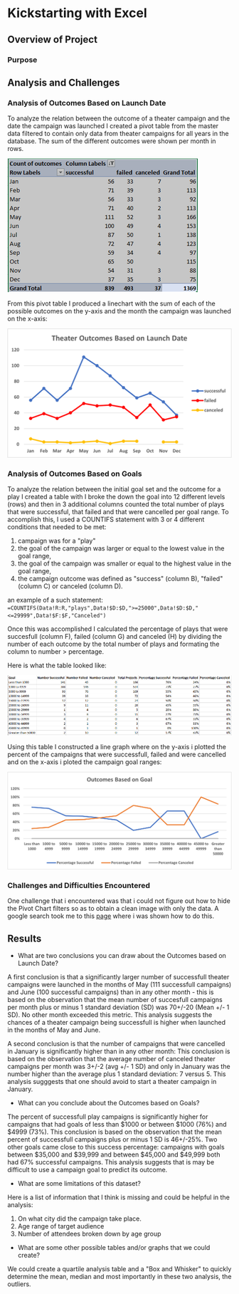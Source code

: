 # Kickstarting with Excel

## Overview of Project

### Purpose

## Analysis and Challenges

### Analysis of Outcomes Based on Launch Date
To analyze the relation between the outcome of a theater campaign and the date the campaign was launched I created a pivot table from the master data filtered to contain only data from theater campaigns for all years in the database.  The sum of the different outcomes were shown per month in rows.

![](resources/Table-theater-outcomes.PNG)

From this pivot table I produced a linechart with the sum of each of the possible outcomes on the y-axis and the month the campaign was launched on the x-axis:

![](resources/Theater_Outcomes_vs_Launch.png)

### Analysis of Outcomes Based on Goals
To analyze the relation between the initial goal set and the outcome for a play I created a table with I broke the down the goal into 12 different levels (rows) and then in 3 additional columns counted the total number of plays that were successful, that failed and that were cancelled per goal range.  To accomplish this, I used a COUNTIFS statement with 3 or 4 different conditions that needed to be met: 

1. campaign was for a "play" 
2. the goal of the campaign was larger or equal to the lowest value in the goal range, 
3. the goal of the campaign was smaller or equal to the highest value in the goal range,
4. the campaign outcome was defined as "success" (column B), "failed" (column C) or canceled (column D).

an example of a such statement: ```=COUNTIFS(Data!R:R,"plays",Data!$D:$D,">=25000",Data!$D:$D,"<=29999",Data!$F:$F,"Canceled")```

Once this was accomplished I calculated the percentage of plays that were succesfull (column F), failed (column G) and canceled (H) by dividing the number of each outcome by the total number of plays and formating the column to number > percentage.

Here is what the table looked like:

![](/resources/Table-outcomes-goals.PNG)

Using this table I constructed a line graph where on the y-axis i plotted the percent of the campaigns that were successfull, failed and were cancelled and on the x-axis i ploted the campaign goal ranges:

![](resources/Outcomes_vs_Goals.png)


### Challenges and Difficulties Encountered
One challenge that i encountered was that i could not figure out how to hide the Pivot Chart filters so as to obtain a clean image with only the data.
A google search took me to this [page](https://excellenttips.wordpress.com/2014/07/14/hide-pivot-chart-filters/) where i was shown how to do this.

## Results

- What are two conclusions you can draw about the Outcomes based on Launch Date?

A first conclusion is that a significantly larger number of successfull theater campaigns were launched in the months of May (111 successfull campaigns) and June (100 successful campaigns) than in any other month - this is based on the observation that the mean number of succesfull campaigns per month plus or minus 1 standard deviation (SD) was 70+/-20 (Mean +/- 1 SD). No other month exceeded this metric. This analysis suggests the chances of a theater campaign being successfull is higher when launched in the months of May and June.

A second conclusion is that the number of campaigns that were cancelled in January is significantly higher than in any other month: This conclusion is based on the observation that the average number of canceled theater campaigns per month was 3+/-2 (avg +/- 1 SD) and only in January was the number higher than the average plus 1 standard deviation: 7 versus 5.  This analysis sugggests that one should avoid to start a theater campaign in January.

- What can you conclude about the Outcomes based on Goals?

The percent of successfull play campaigns is significantly higher for campaigns that had goals of less than $1000 or between $1000 (76%) and $4999 (73%).  This conclusion is based on the observation that the mean percent of successfull campaigns plus or minus 1 SD is 46+/-25%.  Two other goals came close to this success percentage: campaigns with goals between $35,000 and $39,999 and between $45,000 and $49,999 both had 67% successful campaigns. This analysis suggests that is may be difficult to use a campaign goal to predict its outcome.

- What are some limitations of this dataset?

Here is a list of information that I think is missing and could be helpful in the analysis:
1) On what city did the campaign take place.
2) Age range of target audience
3) Number of attendees broken down by age group

- What are some other possible tables and/or graphs that we could create?

We could create a quartile analysis table and a "Box and Whisker" to quickly determine the mean, median and most importantly in these two analysis, the outliers.


